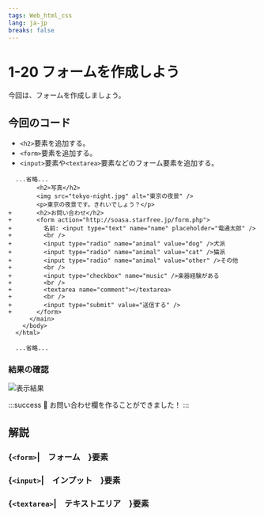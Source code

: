 ```yaml
---
tags: Web_html_css
lang: ja-jp
breaks: false
---
```


# 1-20 フォームを作成しよう

<!-- 目標 -->
今回は、フォームを作成しましょう。

## 今回のコード

<!-- 指示 -->
 - `<h2>`要素を追加する。
 - `<form>`要素を追加する。
 - `<input>`要素や`<textarea>`要素などのフォーム要素を追加する。

```diff=67
  ...省略...
        <h2>写真</h2>
        <img src="tokyo-night.jpg" alt="東京の夜景" />
        <p>東京の夜景です。きれいでしょう？</p>
+       <h2>お問い合わせ</h2>
+       <form action="http://soasa.starfree.jp/form.php">
+         名前: <input type="text" name="name" placeholder="電通太郎" />
+         <br />
+         <input type="radio" name="animal" value="dog" />犬派
+         <input type="radio" name="animal" value="cat" />猫派
+         <input type="radio" name="animal" value="other" />その他
+         <br />
+         <input type="checkbox" name="music" />楽器経験がある
+         <br />
+         <textarea name="comment"></textarea>
+         <br />
+         <input type="submit" value="送信する" />
+       </form>
      </main>
    </body>
  </html>

  ...省略...

```

### 結果の確認

<!-- 結果画像 -->
![表示結果](https://uec-programming.github.io/basic_training/web-sample/img/demo1-20.png)
<!-- お手本リンク -->
<!-- [お手本デモを確認](http://example.com "デモ") -->

<!-- お祝い -->
:::success
:tada: お問い合わせ欄を作ることができました！
:::


## 解説

### {`<form>`|　フォーム　}要素

### {`<input>`|　インプット　}要素

### {`<textarea>`|　テキストエリア　}要素

